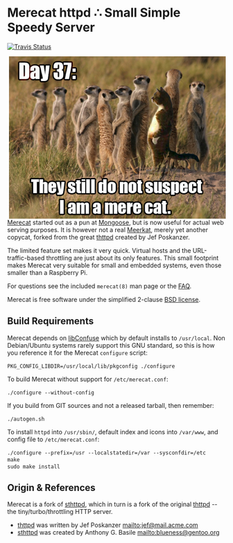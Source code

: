 Merecat httpd ∴ Small Simple Speedy Server
==========================================
[![Travis Status][]][Travis]

<img align="right" width="500" src="www/img/merecat.jpg">

[Merecat][] started out as a pun at [Mongoose][], but is now useful for
actual web serving purposes.  It is however not a real [Meerkat][],
merely yet another copycat, forked from the great [thttpd][] created by
Jef&nbsp;Poskanzer.

The limited feature set makes it very quick.  Virtual hosts and the
URL-traffic-based throttling are just about its only features.  This
small footprint makes Merecat very suitable for small and embedded
systems, even those smaller than a Raspberry Pi.

For questions see the included `merecat(8)` man page or the [FAQ][].

Merecat is free software under the simplified 2-clause [BSD license][license].


Build Requirements
------------------

Merecat depends on [libConfuse](https://github.com/martinh/libconfuse/)
which by default installs to `/usr/local`.  Non Debian/Ubuntu systems
rarely support this GNU standard, so this is how you reference it for
the Merecat `configure` script:

    PKG_CONFIG_LIBDIR=/usr/local/lib/pkgconfig ./configure

To build Merecat without support for `/etc/merecat.conf`:

    ./configure --without-config

If you build from GIT sources and not a released tarball, then remember:

    ./autogen.sh

To install `httpd` into `/usr/sbin/`, default index and icons into
`/var/www`, and config file to `/etc/merecat.conf`:

    ./configure --prefix=/usr --localstatedir=/var --sysconfdir=/etc
    make
    sudo make install


Origin & References
-------------------

Merecat is a fork of [sthttpd][], which in turn is a fork of the
original [thttpd][] -- the tiny/turbo/throttling HTTP server.

* [thttpd][] was written by Jef Poskanzer <mailto:jef@mail.acme.com>
* [sthttpd][] was created by Anthony G. Basile <mailto:blueness@gentoo.org>


[Merecat]:       http://merecat.troglobit.com
[Meerkat]:       https://en.wikipedia.org/wiki/Meerkat
[license]:       https://github.com/troglobit/merecat/blob/master/LICENSE
[Mongoose]:      https://github.com/cesanta/mongoose
[FAQ]:           http://halplant.com:2001/server/thttpd_FAQ.html
[thttpd]:        http://www.acme.com/software/thttpd/
[sthttpd]:       https://github.com/blueness/sthttpd/
[Travis]:        https://travis-ci.org/troglobit/merecat
[Travis Status]: https://travis-ci.org/troglobit/merecat.png?branch=master

<!--
  -- Local Variables:
  -- mode: markdown
  -- End:
  -->
